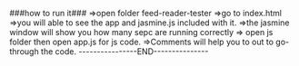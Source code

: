###how to run it###
=>open folder feed-reader-tester
=>go to index.html
=>you will able to see the app and jasmine.js included with it.
=>the jasmine window will show you how many sepc are running correctly
=> open js folder then open app.js for js code.
=>Comments will help you to out to go-through the code.
----------------END---------------
